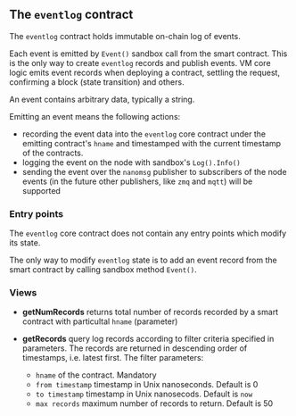 ## The `eventlog` contract

The `eventlog` contract holds immutable on-chain log of events.

Each event is emitted by `Event()` sandbox call from the smart contract. 
This is the only way to create `eventlog` records and publish events. 
VM core logic emits event records when deploying a contract, settling the request, confirming a block (state transition)
and others. 

An event contains arbitrary data, typically a string. 

Emitting an event means the following actions:
* recording the event data into the `eventlog` core contract under the emitting contract's `hname` and 
timestamped with the current timestamp of the contracts.
* logging the event on the node with sandbox's `Log().Info()` 
* sending the event over the `nanomsg` publisher to subscribers of the node events 
(in the future other publishers, like `zmq` and `mqtt`) will be supported

### Entry points
The `eventlog` core contract does not contain any entry points which modify its state.

The only way to modify `eventlog` state is to add an event record from the smart contract by calling 
sandbox method `Event()`. 

### Views
* **getNumRecords** returns total number of records recorded by a smart contract with particultal `hname` (parameter)

* **getRecords** query log records according to filter criteria specified in parameters. 
The records are returned in descending order of timestamps, i.e. latest first.  The filter parameters:
    * `hname` of the contract. Mandatory
    * `from timestamp` timestamp in Unix nanoseconds. Default is 0
    * `to timestamp` timestamp in Unix nanosecods. Default is `now`
    * `max records` maximum number of records to return. Default is 50   
